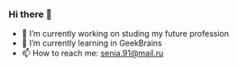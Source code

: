 ### Hi there 👋

- 🔭 I’m currently working on studing my future profession
- 🌱 I’m currently learning in GeekBrains
- 📫 How to reach me: senia.91@mail.ru
 
